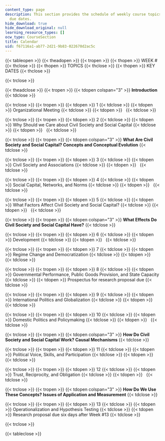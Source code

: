 ```yaml
---
content_type: page
description: This section provides the schedule of weekly course topics and assignment
  due dates.
hide_download: true
hide_download_original: null
learning_resource_types: []
ocw_type: CourseSection
title: Calendar
uid: f67116a1-ab77-2d21-9b83-022670d2ac5c
---
```


{{< tableopen >}}
{{< theadopen >}}
{{< tropen >}}
{{< thopen >}}
WEEK #
{{< thclose >}}
{{< thopen >}}
TOPICS
{{< thclose >}}
{{< thopen >}}
KEY DATES
{{< thclose >}}

{{< trclose >}}

{{< theadclose >}}
{{< tropen >}}
{{< tdopen colspan="3" >}}
**Introduction**
{{< tdclose >}}

{{< trclose >}}
{{< tropen >}}
{{< tdopen >}}
1
{{< tdclose >}}
{{< tdopen >}}
Organizational Meeting
{{< tdclose >}}
{{< tdopen >}}
 
{{< tdclose >}}

{{< trclose >}}
{{< tropen >}}
{{< tdopen >}}
2
{{< tdclose >}}
{{< tdopen >}}
Why Should we Care about Civil Society and Social Capital
{{< tdclose >}}
{{< tdopen >}}
 
{{< tdclose >}}

{{< trclose >}}
{{< tropen >}}
{{< tdopen colspan="3" >}}
**What Are Civil Society and Social Capital? Concepts and Conceptual Evolution**
{{< tdclose >}}

{{< trclose >}}
{{< tropen >}}
{{< tdopen >}}
3
{{< tdclose >}}
{{< tdopen >}}
Civil Society and Associations
{{< tdclose >}}
{{< tdopen >}}
 
{{< tdclose >}}

{{< trclose >}}
{{< tropen >}}
{{< tdopen >}}
4
{{< tdclose >}}
{{< tdopen >}}
Social Capital, Networks, and Norms
{{< tdclose >}}
{{< tdopen >}}
 
{{< tdclose >}}

{{< trclose >}}
{{< tropen >}}
{{< tdopen >}}
5
{{< tdclose >}}
{{< tdopen >}}
What Factors Affect Civil Society and Social Capital?
{{< tdclose >}}
{{< tdopen >}}
 
{{< tdclose >}}

{{< trclose >}}
{{< tropen >}}
{{< tdopen colspan="3" >}}
**What Effects Do Civil Society and Social Capital Have?**
{{< tdclose >}}

{{< trclose >}}
{{< tropen >}}
{{< tdopen >}}
6
{{< tdclose >}}
{{< tdopen >}}
Development
{{< tdclose >}}
{{< tdopen >}}
 
{{< tdclose >}}

{{< trclose >}}
{{< tropen >}}
{{< tdopen >}}
7
{{< tdclose >}}
{{< tdopen >}}
Regime Change and Democratization
{{< tdclose >}}
{{< tdopen >}}
 
{{< tdclose >}}

{{< trclose >}}
{{< tropen >}}
{{< tdopen >}}
8
{{< tdclose >}}
{{< tdopen >}}
Governmental Performance, Public Goods Provision, and State Capacity
{{< tdclose >}}
{{< tdopen >}}
Prospectus for research proposal due
{{< tdclose >}}

{{< trclose >}}
{{< tropen >}}
{{< tdopen >}}
9
{{< tdclose >}}
{{< tdopen >}}
International Politics and Globalization
{{< tdclose >}}
{{< tdopen >}}
 
{{< tdclose >}}

{{< trclose >}}
{{< tropen >}}
{{< tdopen >}}
10
{{< tdclose >}}
{{< tdopen >}}
Domestic Politics and Policymaking
{{< tdclose >}}
{{< tdopen >}}
 
{{< tdclose >}}

{{< trclose >}}
{{< tropen >}}
{{< tdopen colspan="3" >}}
**How Do Civil Society and Social Capital Work? Causal Mechanisms**
{{< tdclose >}}

{{< trclose >}}
{{< tropen >}}
{{< tdopen >}}
11
{{< tdclose >}}
{{< tdopen >}}
Political Voice, Skills, and Participation
{{< tdclose >}}
{{< tdopen >}}
 
{{< tdclose >}}

{{< trclose >}}
{{< tropen >}}
{{< tdopen >}}
12
{{< tdclose >}}
{{< tdopen >}}
Trust, Reciprocity, and Obligation
{{< tdclose >}}
{{< tdopen >}}
 
{{< tdclose >}}

{{< trclose >}}
{{< tropen >}}
{{< tdopen colspan="3" >}}
**How Do We Use These Concepts? Issues of Application and Measurement**
{{< tdclose >}}

{{< trclose >}}
{{< tropen >}}
{{< tdopen >}}
13
{{< tdclose >}}
{{< tdopen >}}
Operationalization and Hypothesis Testing
{{< tdclose >}}
{{< tdopen >}}
Research proposal due six days after Week #13
{{< tdclose >}}

{{< trclose >}}

{{< tableclose >}}